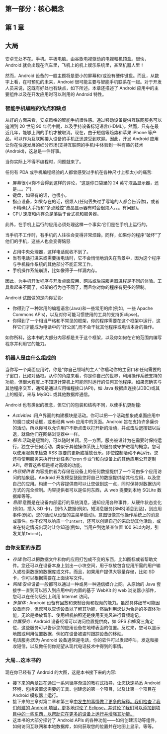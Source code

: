 ## 第一部分：核心概念

## 第 1 章

## 大局

安卓无处不在。手机。平板电脑。由谷歌电视驱动的电视和机顶盒。很快，Android 就会出现在汽车里，飞机上的机上娱乐系统里，甚至机器人里！

然而，Android 设备的一般主题将是更小的屏幕和/或没有硬件键盘。而且，从数字上看，在可预见的未来，Android 很可能主要与智能手机联系在一起。对于开发人员来说，这既有好处也有缺点，如下所述。本章还描述了 Android 应用中的主要组件以及在开发应用时可以利用的 Android 特性。

### 智能手机编程的优点和缺点

从好的方面来看，安卓风格的智能手机很性感。通过移动设备提供互联网服务可以追溯到 20 世纪 90 年代中期，以及手持设备标记语言(HDML)。然而，只有在最近几年，能够上网的手机才被取消。现在，由于短信等趋势和苹果 iPhone 等产品，可以作为互联网接入设备的手机正迅速受到欢迎。因此，开发 Android 应用让你在快速发展的细分市场(支持互联网的手机)中体验到一种有趣的技术(Android)，这总是一件好事。

当你实际上不得不编程时，问题就来了。

任何有 PDA 或手机编程经验的人都曾感受过手机在各种尺寸上都太小的痛苦:

*   屏幕很小(你不会得到这样的评论，“这是你口袋里的 24 英寸液晶显示器，还是。。。?").
*   键盘，如果有的话，也很小。
*   指点设备，如果存在的话，很烦人(任何丢失过手写笔的人都会告诉你)，或者不精确(大手指和“多点触控”液晶显示器有时会很烦人。。。有问题)。
*   CPU 速度和内存总是落后于台式机和服务器。

此外，在手机上运行的应用必须处理这样一个事实:它们是在手机上运行的。

当手机不工作时，有手机的人往往会变得非常烦躁。同样，如果你的程序“破坏”了他们的手机，这些人也会变得恼怒

*   占用中央处理器，这样电话就收不到了。
*   当有电话打进来或需要拨电话时，它不会悄悄地消失在背景中，因为这个程序与手机操作系统的其他部分不能正常工作。
*   手机操作系统崩溃，比如像筛子一样漏内存。

因此，为手机开发程序与开发桌面应用、网站或后端服务器进程是不同的体验。工具看起来不同了，框架的行为也不同了，而且你对你的程序有更多的限制。

Android 试图做的是向你妥协:

*   你得到了一种常用的编程语言(Java)和一些常用的库(例如，一些 Apache Commons APIs)，以及对你可能习惯使用的工具的支持(Eclipse)。
*   你得到了一个相当严格和不常见的框架，你的程序需要在这个框架中运行，这样它们才能成为电话中的“好公民”,而不会干扰其他程序或电话本身的操作。

如你所料，这本书的大部分内容都是关于这个框架，以及你如何在它的范围内编写程序并利用它的能力。

### 机器人是由什么组成的

当你写一个桌面应用时，你是“你自己领域的主人”你启动你的主窗口和任何需要的子窗口，比如对话框。从你的角度来看，你是你自己的世界，利用操作系统支持的功能，但很大程度上不知道计算机上可能同时运行的任何其他程序。如果您确实与其他程序交互，通常是通过应用编程接口(API)，如 Java 数据库连接(JDBC)或其上的框架，来与 MySQL 或其他数据库通信。

Android 也有类似的概念，但它们的包装和结构不同，以使手机更耐撞:

*   *Activities* :用户界面的构建模块是活动。你可以把一个活动想象成桌面应用中的窗口或对话框，或者经典 web 应用中的页面。Android 旨在支持许多廉价的活动，所以你可以允许用户不断点击以打开新的活动，并点击后退按钮以后退，就像他们在网络浏览器中一样。
*   *服务*:活动是短暂的，可以随时关闭。另一方面，服务被设计为在需要时保持运行，独立于任何活动，类似于其他操作系统上的服务或守护进程的概念。您可以使用服务来检查 RSS 提要的更新或播放音乐，即使控制活动不再运行。您还将使用服务来执行计划任务(“cron 作业”)和向设备上的其他应用公开定制 API，尽管这些都是相对高级的功能。
*   *内容提供者*:内容提供者为存储在设备上的任何数据提供了一个可由多个应用访问的抽象层。Android 开发模型鼓励您将自己的数据提供给其他应用，以及您自己的应用。构建一个内容提供商可以让您做到这一点，同时保持对数据访问方式的完全控制。内容提供者可以是任何东西，从 web 提要到本地 SQLite 数据库等等。
*   *意图*:意图是在设备内部运行的系统消息，通知应用各种事件，从硬件状态变化(例如，插入 SD 卡)，到传入数据(例如，短消息服务[SMS]消息到达)，到应用事件(例如，您的活动从设备的主菜单启动)。意图很像其他操作系统上的消息或事件。你不仅可以响应一个`Intent`，还可以创建自己的来启动其他活动，或者在特定情况出现时让你知道(例如，当用户到达某某位置 100 米以内时，引发某某`Intent`)。

### 由你支配的东西

*   *存储*:你可以把数据文件和你的应用打包成不变的东西，比如图标或者帮助文件。您还可以在设备本身上划出一小块空间，用于存放包含应用所需的用户输入或检索数据的数据库或文件。而且，如果用户提供大容量存储，比如 SD 卡，你可以根据需要在上面读写文件。
*   *网络*:安卓设备一般都可以通过一种或另一种通信媒介上网。从原始的 Java 套接字一直到可以嵌入到应用中的内置的基于 WebKit 的 web 浏览器小部件，您可以在任何级别上利用 Internet 访问。
*   *多媒体* : Android 设备有回放和录制音频和视频的能力。虽然具体细节可能因设备而异，但您可以查询设备以了解其功能，然后利用您认为合适的多媒体功能，无论是播放音乐、使用相机拍照还是使用麦克风进行音频笔记。
*   *位置服务* : Android 设备经常可以访问位置提供商，如 GPS 和蜂窝三角定位，这些服务可以告诉您的应用设备在地球表面的位置。反过来，您可以显示地图或利用位置数据，例如在设备被盗时跟踪设备的移动。
*   电话服务:因为 Android 设备通常是电话，你的软件可以发起呼叫，发送和接收短信，以及做任何你期望从现代电话技术中得到的事情。

### 大局...这本书的

现在你已经有了 Android 的大图，这是本书接下来的内容:

*   接下来的两章旨在通过一系列循序渐进的教程式指导，让您快速熟悉 Android 环境，包括设置您需要的工具、创建您的第一个项目，以及让第一个项目在 Android 模拟器上运行。
*   接下来的三章对第二章和第三章[中发生的事情做了更多的解释。我们检查了我们创建的 Android 项目，更多地讨论了 Eclipse，并讨论了我们可以添加到项目中的一些东西，以帮助它在更多的设备上运行并增强其功能。](03.html#ch3)
*   这本书的大部分探讨了 Android APIs 的各种功能——如何创建活动等组件，如何访问互联网和本地数据库，如何获取您的位置并在地图上显示，等等。